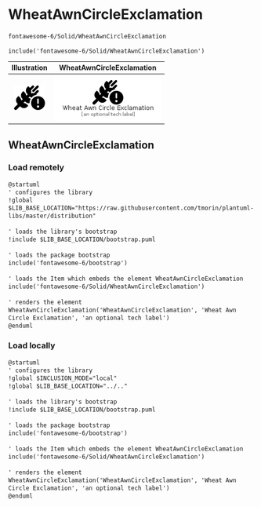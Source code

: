 # WheatAwnCircleExclamation


```text
fontawesome-6/Solid/WheatAwnCircleExclamation
```

```text
include('fontawesome-6/Solid/WheatAwnCircleExclamation')
```



| Illustration | WheatAwnCircleExclamation |
| :---: | :---: |
| ![illustration for Illustration](../../fontawesome-6/Solid/WheatAwnCircleExclamation.png) | ![illustration for WheatAwnCircleExclamation](../../fontawesome-6/Solid/WheatAwnCircleExclamation.Local.png) |




## WheatAwnCircleExclamation

### Load remotely
```plantuml
@startuml
' configures the library
!global $LIB_BASE_LOCATION="https://raw.githubusercontent.com/tmorin/plantuml-libs/master/distribution"

' loads the library's bootstrap
!include $LIB_BASE_LOCATION/bootstrap.puml

' loads the package bootstrap
include('fontawesome-6/bootstrap')

' loads the Item which embeds the element WheatAwnCircleExclamation
include('fontawesome-6/Solid/WheatAwnCircleExclamation')

' renders the element
WheatAwnCircleExclamation('WheatAwnCircleExclamation', 'Wheat Awn Circle Exclamation', 'an optional tech label')
@enduml
```

### Load locally
```plantuml
@startuml
' configures the library
!global $INCLUSION_MODE="local"
!global $LIB_BASE_LOCATION="../.."

' loads the library's bootstrap
!include $LIB_BASE_LOCATION/bootstrap.puml

' loads the package bootstrap
include('fontawesome-6/bootstrap')

' loads the Item which embeds the element WheatAwnCircleExclamation
include('fontawesome-6/Solid/WheatAwnCircleExclamation')

' renders the element
WheatAwnCircleExclamation('WheatAwnCircleExclamation', 'Wheat Awn Circle Exclamation', 'an optional tech label')
@enduml
```

